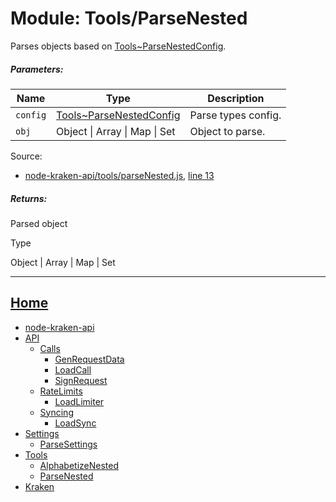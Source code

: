 Module: Tools/ParseNested
=========================

Parses objects based on [Tools~ParseNestedConfig](https://github.com/jpcx/node-kraken-api/blob/0.1.1/docs/namespaces/Tools.md#~ParseNestedConfig).

##### Parameters:

| Name | Type | Description |
| --- | --- | --- |
| `config` | [Tools~ParseNestedConfig](https://github.com/jpcx/node-kraken-api/blob/0.1.1/docs/namespaces/Tools.md#~ParseNestedConfig) | Parse types config. |
| `obj` | Object \| Array \| Map \| Set | Object to parse. |


Source:

*   [node-kraken-api/tools/parseNested.js](https://github.com/jpcx/node-kraken-api/blob/0.1.1/tools/parseNested.js), [line 13](https://github.com/jpcx/node-kraken-api/blob/0.1.1/tools/parseNested.js#L13)

##### Returns:

Parsed object

Type

Object | Array | Map | Set

<hr>

## [Home](https://github.com/jpcx/node-kraken-api/blob/0.1.1/README.md)
  + [node-kraken-api](https://github.com/jpcx/node-kraken-api/blob/0.1.1/docs/modules/node-kraken-api.md)
  + [API](https://github.com/jpcx/node-kraken-api/blob/0.1.1/docs/namespaces/API.md)
    + [Calls](https://github.com/jpcx/node-kraken-api/blob/0.1.1/docs/namespaces/API/Calls.md)
      + [GenRequestData](https://github.com/jpcx/node-kraken-api/blob/0.1.1/docs/modules/API/Calls/GenRequestData.md)
      + [LoadCall](https://github.com/jpcx/node-kraken-api/blob/0.1.1/docs/modules/API/Calls/LoadCall.md)
      + [SignRequest](https://github.com/jpcx/node-kraken-api/blob/0.1.1/docs/modules/API/Calls/SignRequest.md)
    + [RateLimits](https://github.com/jpcx/node-kraken-api/blob/0.1.1/docs/namespaces/API/RateLimits.md)
      + [LoadLimiter](https://github.com/jpcx/node-kraken-api/blob/0.1.1/docs/modules/API/RateLimits/LoadLimiter.md)
    + [Syncing](https://github.com/jpcx/node-kraken-api/blob/0.1.1/docs/namespaces/API/Syncing.md)
      + [LoadSync](https://github.com/jpcx/node-kraken-api/blob/0.1.1/docs/modules/API/Syncing/LoadSync.md)
  + [Settings](https://github.com/jpcx/node-kraken-api/blob/0.1.1/docs/namespaces/Settings.md)
    + [ParseSettings](https://github.com/jpcx/node-kraken-api/blob/0.1.1/docs/modules/Settings/ParseSettings.md)
  + [Tools](https://github.com/jpcx/node-kraken-api/blob/0.1.1/docs/namespaces/Tools.md)
    + [AlphabetizeNested](https://github.com/jpcx/node-kraken-api/blob/0.1.1/docs/modules/Tools/AlphabetizeNested.md)
    + [ParseNested](https://github.com/jpcx/node-kraken-api/blob/0.1.1/docs/modules/Tools/ParseNested.md)
  + [Kraken](https://github.com/jpcx/node-kraken-api/blob/0.1.1/docs/namespaces/Kraken.md)